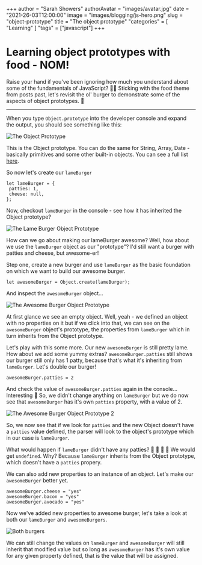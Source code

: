 +++
author = "Sarah Showers"
authorAvatar = "images/avatar.jpg"
date = "2021-26-03T12:00:00"
image = "images/blogging/js-hero.png"
slug = "object-prototype"
title = "The object prototype"
"categories" = [
  "Learning"
]
"tags" = ["javascript"]
+++

# Learning object prototypes with food - NOM!

Raise your hand if you've been ignoring how much you understand about some of the fundamentals of JavaScript? 🙋‍♀️
Sticking with the food theme from posts past, let's revisit the ol' burger to demonstrate some of the aspects of object prototypes. 🍔

______________

When you type `Object.prototype` into the developer console and expand the output, you should see something like this:

![The Object Prototype](/images/javascript-images/object-prototype.png)

This is the Object prototype. You can do the same for String, Array, Date - basically primitives and some other built-in objects. You can see a full list [here](https://developer.mozilla.org/en-US/docs/Web/JavaScript/Reference/Global_Objects).

So now let's create our `lameBurger`

```
let lameBurger = {
 patties: 1,
 cheese: null,
};
```

Now, checkout `lameBurger` in the console - see how it has inherited the Object prototype?

![The Lame Burger Object Prototype](/images/javascript-images/lameburger-object-prototype.png)

How can we go about making our lameBurger awesome? Well, how about we use the `lameBurger` object as our "prototype"? I'd still want a burger with patties and cheese, but awesome-er!

Step one, create a new burger and use `lameBurger` as the basic foundation on which we want to build our awesome burger.

```
let awesomeBurger = Object.create(lameBurger);
```
And inspect the `awesomeBurger` object...

![The Awesome Burger Object Prototype](/images/javascript-images/awesomeburger-object-prototype.png)

At first glance we see an empty object. Well, yeah - we defined an object with no properties on it but if we click into that, we can see on the `awesomeBurger` object's prototype, the properties from `lameBurger` which in turn inherits from the Object prototype.

Let's play with this some more.  Our new `awesomeBurger` is still pretty lame. How about we add some yummy extras? `awesomeBurger.patties` still shows our burger still only has 1 patty, because that's what it's inheriting from `lameBurger`. Let's double our burger!

```
awesomeBurger.patties = 2
```

And check the value of `awesomeBurger.patties` again in the console... Interesting 🤔 So, we didn't change anything on `lameBurger` but we do now see that `awesomeBurger` has it's own `patties` property, with a value of 2.

![The Awesome Burger Object Prototype 2](/images/javascript-images/awesomeburger-object-prototype-2.png)

So, we now see that if we look for `patties` and the new Object doesn't have a `patties` value defined, the parser will look to the object's prototype which in our case is `lameBurger`. 

What would happen if `lameBurger` didn't have any patties?
🤔 
🤔 
🤔 
🤔 
We would get `undefined`. Why? Because `lameBurger` inherits from the Object prototype, which doesn't have a `patties` propery.

We can also add new properties to an instance of an object. Let's make our `awesomeBurger` better yet.

```
awesomeBurger.cheese = "yes"
awesomeBurger.bacon = "yes"
awesomeBurger.avocado = "yes"
```

Now we've added new properties to awesome burger, let's take a look at both our `lameBurger` and `awesomeBurgers`.

![Both burgers](/images/javascript-images/awesome-and-lame-burgers.png)

We can still change the values on `lameBurger` and `awesomeBurger` will still inherit that modified value but so long as `awesomeBurger` has it's own value for any given property defined, that is the value that will be assigned.
